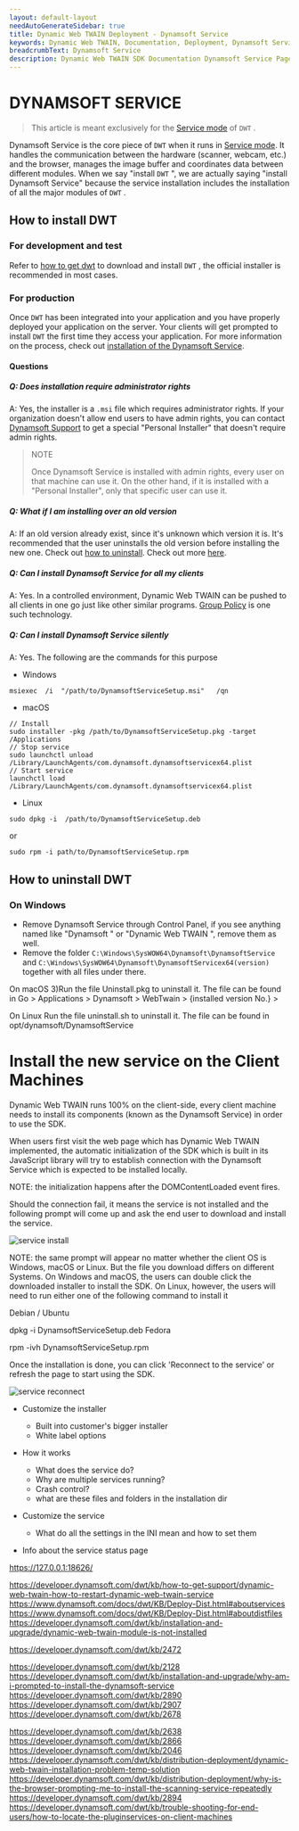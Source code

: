 ```yaml
---
layout: default-layout
needAutoGenerateSidebar: true
title: Dynamic Web TWAIN Deployment - Dynamsoft Service
keywords: Dynamic Web TWAIN, Documentation, Deployment, Dynamsoft Service
breadcrumbText: Dynamsoft Service
description: Dynamic Web TWAIN SDK Documentation Dynamsoft Service Page
---
```


# DYNAMSOFT SERVICE

> This article is meant exclusively for the [Service mode]({{site.indepth}}features/initialize.html#service-mode) of `DWT` .

Dynamsoft Service is the core piece of `DWT` when it runs in [Service mode]({{site.indepth}}features/initialize.html#service-mode). It handles the communication between the hardware (scanner, webcam, etc.) and the browser, manages the image buffer and coordinates data between different modules. When we say "install `DWT` ", we are actually saying "install Dynamsoft Service" because the service installation includes the installation of all the major modules of `DWT` .

## How to install DWT

### For development and test

Refer to [how to get dwt]({{site.about}}resources.html#how-to-get-dwt) to download and install `DWT` , the official installer is recommended in most cases.

### For production

Once `DWT` has been integrated into your application and you have properly deployed your application on the server. Your clients will get prompted to install `DWT` the first time they access your application. For more information on the process, check out [installation of the Dynamsoft Service]({{site.indepth}}features/initialize.html#installation-of-the-dynamsoft-service).

#### Questions

##### Q: Does installation require administrator rights

A: Yes, the installer is a `.msi` file which requires administrator rights. If your organization doesn't allow end users to have admin rights, you can contact [Dynamsoft Support]({{site.about}}getsupport.html) to get a special "Personal Installer" that doesn't require admin rights.

> NOTE
>  
> Once Dynamsoft Service is installed with admin rights, every user on that machine can use it. On the other hand, if it is installed with a "Personal Installer", only that specific user can use it.

##### Q: What if I am installing over an old version

A: If an old version already exist, since it's unknown which version it is. It's recommended that the user uninstalls the old version before installing the new one. Check out [how to uninstall](#how-to-uninstall-dwt). Check out more [here]({{site.indepth}}development/upgrade.html#service-mode).

##### Q: Can I install Dynamsoft Service for all my clients

A: Yes. In a controlled environment, Dynamic Web TWAIN can be pushed to all clients in one go just like other similar programs. [Group Policy](https://docs.microsoft.com/en-us/troubleshoot/windows-server/group-policy/use-group-policy-to-install-software) is one such technology.

##### Q: Can I install Dynamsoft Service silently

A: Yes. The following are the commands for this purpose

* Windows

``` shell
msiexec  /i  "/path/to/DynamsoftServiceSetup.msi"   /qn
```

* macOS

``` shell
// Install
sudo installer -pkg /path/to/DynamsoftServiceSetup.pkg -target /Applications
// Stop service
sudo launchctl unload /Library/LaunchAgents/com.dynamsoft.dynamsoftservicex64.plist
// Start service
launchctl load /Library/LaunchAgents/com.dynamsoft.dynamsoftservicex64.plist
```

* Linux

``` shell
sudo dpkg -i  /path/to/DynamsoftServiceSetup.deb
```

or

``` shell
sudo rpm -i path/to/DynamsoftServiceSetup.rpm
```

## How to uninstall DWT

### On Windows

* Remove Dynamsoft Service through Control Panel, if you see anything named like "Dynamsoft " or "Dynamic Web TWAIN ", remove them as well.
* Remove the folder `C:\Windows\SysWOW64\Dynamsoft\DynamsoftService` and `C:\Windows\SysWOW64\Dynamsoft\DynamsoftServicex64(version)` together with all files under there.

On macOS
3)Run the file Uninstall.pkg to uninstall it. The file can be found in Go > Applications > Dynamsoft > WebTwain > {installed version No.} >

On Linux
Run the file uninstall.sh to uninstall it. The file can be found in opt/dynamsoft/DynamsoftService

# Install the new service on the Client Machines

Dynamic Web TWAIN runs 100% on the client-side, every client machine needs to install its components (known as the Dynamsoft Service) in order to use the SDK.

When users first visit the web page which has Dynamic Web TWAIN implemented, the automatic initialization of the SDK which is built in its JavaScript library will try to establish connection with the Dynamsoft Service which is expected to be installed locally.

NOTE: the initialization happens after the DOMContentLoaded event fires.

Should the connection fail, it means the service is not installed and the following prompt will come up and ask the end user to download and install the service.

![service install](../assets/serviceinstall.png)

NOTE: the same prompt will appear no matter whether the client OS is Windows, macOS or Linux. But the file you download differs on different Systems. On Windows and macOS, the users can double click the downloaded installer to install the SDK. On Linux, however, the users will need to run either one of the following command to install it

Debian / Ubuntu

dpkg -i DynamsoftServiceSetup.deb
Fedora

rpm -ivh DynamsoftServiceSetup.rpm

Once the installation is done, you can click 'Reconnect to the service' or refresh the page to start using the SDK.

![service reconnect](../assets/servicereconnect.png)

* Customize the installer
    - Built into customer's bigger installer
    - White label options

* How it works
    - What does the service do?
    - Why are multiple services running?
    - Crash control?
    - what are these files and folders in the installation dir
* Customize the service
    - What do all the settings in the INI mean and how to set them
* Info about the service status page

https://127.0.0.1:18626/

https://developer.dynamsoft.com/dwt/kb/how-to-get-support/dynamic-web-twain-how-to-restart-dynamic-web-twain-service
https://www.dynamsoft.com/docs/dwt/KB/Deploy-Dist.html#aboutservices
https://www.dynamsoft.com/docs/dwt/KB/Deploy-Dist.html#aboutdistfiles
https://developer.dynamsoft.com/dwt/kb/installation-and-upgrade/dynamic-web-twain-module-is-not-installed

https://developer.dynamsoft.com/dwt/kb/2472

https://developer.dynamsoft.com/dwt/kb/2128
https://developer.dynamsoft.com/dwt/kb/installation-and-upgrade/why-am-i-prompted-to-install-the-dynamsoft-service
https://developer.dynamsoft.com/dwt/kb/2890
https://developer.dynamsoft.com/dwt/kb/2907
https://developer.dynamsoft.com/dwt/kb/2678

https://developer.dynamsoft.com/dwt/kb/2638
https://developer.dynamsoft.com/dwt/kb/2866
https://developer.dynamsoft.com/dwt/kb/2046
https://developer.dynamsoft.com/dwt/kb/distribution-deployment/dynamic-web-twain-installation-problem-temp-solution
https://developer.dynamsoft.com/dwt/kb/distribution-deployment/why-is-the-browser-prompting-me-to-install-the-scanning-service-repeatedly
https://developer.dynamsoft.com/dwt/kb/2894
https://developer.dynamsoft.com/dwt/kb/trouble-shooting-for-end-users/how-to-locate-the-pluginservices-on-client-machines
